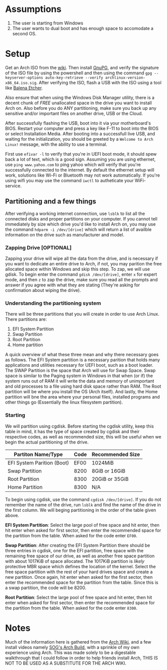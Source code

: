 # Assumptions
1.  The user is starting from Windows
2.  The user wants to dual boot and has enough space to accomodate a second OS.

# Setup
Get an Arch ISO from the [wiki](https://wiki.archlinux.org/title/Installation_guide). Then install [GnuPG](https://gnupg.org/download/), and verify the signature of the ISO file by using the powershell and then using the command ```gpg --keyserver-options auto-key-retrieve --verify archlinux-version-x86_64.iso.sig```. After verifying the ISO, flash a USB with the ISO using a tool like [Balena Etcher](https://etcher.balena.io/).

Also ensure that when using the Windows Disk Manager utility, there is a decent chunk of *FREE* unallocated space in the drive you want to install Arch on. Also before you do ANY partitioning, make sure you back up any sensitive and/or important files on another drive, USB or the Cloud.

After successfully flashing the USB, boot into it via your motherboard's BIOS. Restart your computer and press a key like F-11 to boot into the BIOS or select Installation Media. After booting into a successfull live USB, and waiting for the initialization, you should be greeted by a `Welcome to Arch Linux!` message, with the ability to use a terminal.

First use `efivar -l` to verify that you're in UEFI boot mode, it should spew back a lot of text, which is a good sign. Assuming you are using ethernet, use `ping www.yahoo.com` to ping yahoo which will verify that you're successfully connected to the internet. By default the ethernet setup will work, solutions like Wi-Fi or Bluetooth may not work automatically. If you're using wifi you may use the command `iwctl` to autheticate your WiFi- service.

## Partitioning and a few things

After verifying a working internet connection, use `lsblk` to list all the connected disks and proper partitions on your computer. If you cannot tell immediately by size which drive you'd like to install Arch on, you may use the command `hdparm -i /dev/[drive]` which will return a list of availble information on the drive such as manufacturer and model. 

### Zapping Drive [OPTIONAL]
Zapping your drive will wipe all the data from the drive, and is necessary if you want to dedicate an entire drive to Arch, if not, you may parition the free allocated space within Windows and skip this step. To zap, we will use gdisk. To begin enter the command `gdisk /dev/[drive]`, enter `x` for expert mode, and then `z` to zap the drive, make sure you read all the prompts and answer if you agree with what they are stating (They're asking for confirmation about wiping the drive).

### Understanding the partitioning system
There will be three partitions that you will create in order to use Arch Linux. There partitions are:
1.  EFI System Partition
2.  Swap Partition
3.  Root Partition
4.  Home partition

A quick overview of what these three mean and why there necessary goes as follows. The EFI System partition is a necessary parition that holds many applications and utilities necessary for UEFI boot, such as a boot loader. The SWAP Partition is the space that Arch will use for Swap Space. Swap space is similar to the Paging system in Windows in that when (or if) the system runs out of RAM it will write the data and memory of unimportant and old processes to a file using hard disk space rather than RAM. The Root partition will be where you install the OS (Arch itself). And lastly, the Home partition will bne the area where your personal files, installed programs and other things go (Essentially the linux filesystem partition).

### Starting

We will partition using cgdisk. Before starting the cgdisk utility, keep this table in mind, it has the type of space created by cgdisk and their respective codes, as well as recommended size, this will be useful when we begin the actual partitioning of the drive.

| Partiton Name/Type      | Code | Recommended Size |
| ----------- | ----------- | ---------------- |
| EFI System Parition (Boot) | EF00 | 1024MiB |
| Swap Partition | 8200 | 8GiB or 16GiB  |
| Root Partition | 8300 | 20GiB or 35GiB |
| Home Partition | 8300 | N/A |

To begin using cgdisk, use the command `cgdisk /dev/[drive]`. If you do not remember the name of the drive, run `lsblk` and find the name of the drive in the first column. We will beging partitioning in the order of the table given above. 

**EFI System Partition**: Select the large pool of free space and hit enter, then hit enter when asked for first sector, then enter the recommended space for the partition from the table. When asked for the code enter `EF00`.

**Swap Partition**: After creating the EFI System Partition there should be three entries in cgdisk, one for the EFI partition, free space with the remaining free space of our drive, as well as another free space partition with about 1017KiB of space allocated. The 1017KiB partition is *likely* protective MBR space which defines the location of the kernel. Select the free space partition with the rest of your hard drives space and create a new partition. Once again, hit enter when asked for the first sector, then enter the recommended space for the partition from the table. Since this is a swap partition, the code will be 8200. 

**Root Partition**: Select the large pool of free space and hit enter, then hit enter when asked for first sector, then enter the recommended space for the partition from the table. When asked for the code enter `8300`. 


# Notes

Much of the information here is gathered from the [Arch Wiki](https://wiki.archlinux.org/title/Installation_guide), and a few install videos namely [SOG's Arch Build](https://www.youtube.com/watch?v=M_f8pnXIrF8&t=484s), with a sprinkle of my own experience using Arch. This was made solely to be a digestable walkthrough that I could follow in order to help friends install Arch, THIS IS NOT TO BE USED AS A SUBSTITUTE FOR THE ARCH WIKI.
